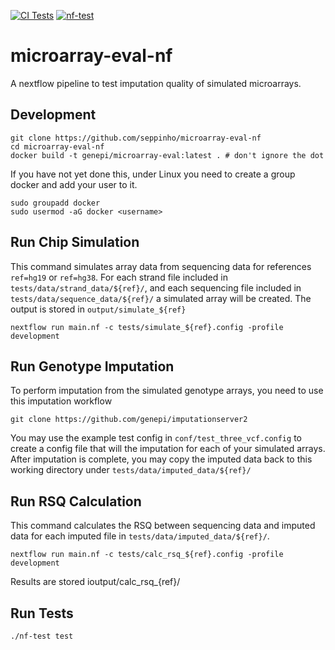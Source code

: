 [![CI Tests](https://github.com/genepi/microarray-eval-nf/actions/workflows/ci-tests.yml/badge.svg)](https://github.com/genepi/microarray-eval-nf/actions/workflows/ci-tests.yml)
[![nf-test](https://img.shields.io/badge/tested_with-nf--test-337ab7.svg)](https://github.com/askimed/nf-test)

# microarray-eval-nf

A nextflow pipeline to test imputation quality of simulated microarrays.

## Development
```
git clone https://github.com/seppinho/microarray-eval-nf
cd microarray-eval-nf
docker build -t genepi/microarray-eval:latest . # don't ignore the dot
```
If you have not yet done this, under Linux you need to create a group docker and add your user to it.
```
sudo groupadd docker
sudo usermod -aG docker <username>
```

## Run Chip Simulation
This command simulates array data from sequencing data for references ```ref=hg19``` or ```ref=hg38```.
For each strand file included in ```tests/data/strand_data/${ref}/```, and each sequencing file included in ```tests/data/sequence_data/${ref}/``` a simulated array will be created. The output is stored in ```output/simulate_${ref}```
```
nextflow run main.nf -c tests/simulate_${ref}.config -profile development
```

## Run Genotype Imputation
To perform imputation from the simulated genotype arrays, you need to use this imputation workflow
```
git clone https://github.com/genepi/imputationserver2
```
You may use the example test config in ```conf/test_three_vcf.config``` to create a config file that will the imputation for each of your simulated arrays. After imputation is complete, you may copy the imputed data back to this working directory under ```tests/data/imputed_data/${ref}/```

## Run RSQ Calculation
This command calculates the RSQ between sequencing data and imputed data for each imputed file in ```tests/data/imputed_data/${ref}/```. 
```
nextflow run main.nf -c tests/calc_rsq_${ref}.config -profile development
```
Results are stored ioutput/calc_rsq_{ref}/ 

## Run Tests
````
./nf-test test
